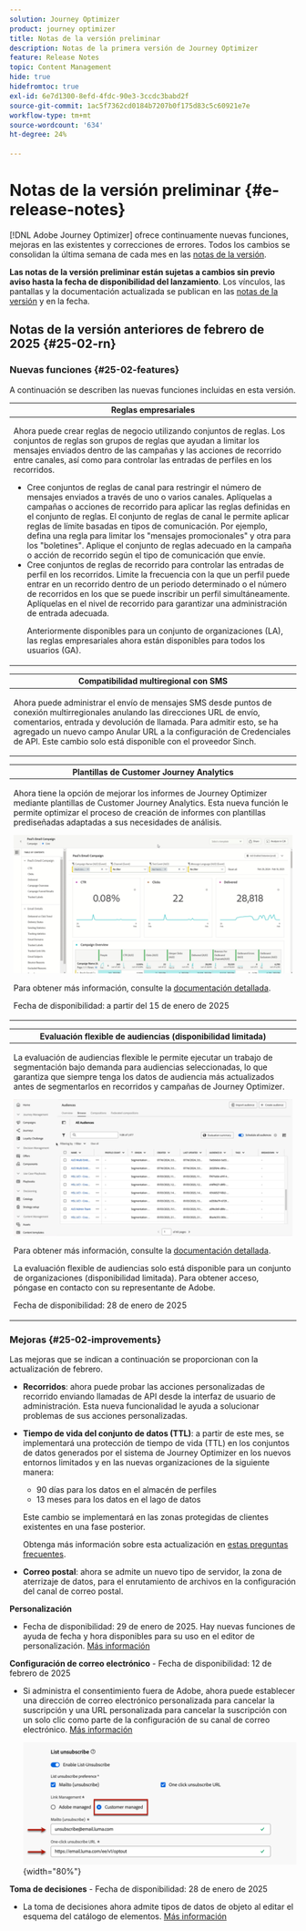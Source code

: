 ```yaml
---
solution: Journey Optimizer
product: journey optimizer
title: Notas de la versión preliminar
description: Notas de la primera versión de Journey Optimizer
feature: Release Notes
topic: Content Management
hide: true
hidefromtoc: true
exl-id: 6e7d1300-8efd-4fdc-90e3-3ccdc3babd2f
source-git-commit: 1ac5f7362cd0184b7207b0f175d83c5c60921e7e
workflow-type: tm+mt
source-wordcount: '634'
ht-degree: 24%

---
```


# Notas de la versión preliminar {#e-release-notes}

[!DNL Adobe Journey Optimizer] ofrece continuamente nuevas funciones, mejoras en las existentes y correcciones de errores. Todos los cambios se consolidan la última semana de cada mes en las [notas de la versión](release-notes.md).

**Las notas de la versión preliminar están sujetas a cambios sin previo aviso hasta la fecha de disponibilidad del lanzamiento**. Los vínculos, las pantallas y la documentación actualizada se publican en las [notas de la versión](release-notes.md) y en la fecha.

## Notas de la versión anteriores de febrero de 2025 {#25-02-rn}

### Nuevas funciones {#25-02-features}

A continuación se describen las nuevas funciones incluidas en esta versión.

<table>
<thead>
<tr>
<th><strong>Reglas empresariales</strong><br/></th>
</tr>
</thead>
<tbody>
<tr>
<td>
<p>Ahora puede crear reglas de negocio utilizando conjuntos de reglas. Los conjuntos de reglas son grupos de reglas que ayudan a limitar los mensajes enviados dentro de las campañas y las acciones de recorrido entre canales, así como para controlar las entradas de perfiles en los recorridos.<p>
<p><ul><li>Cree conjuntos de reglas de canal para restringir el número de mensajes enviados a través de uno o varios canales. Aplíquelas a campañas o acciones de recorrido para aplicar las reglas definidas en el conjunto de reglas. El conjunto de reglas de canal le permite aplicar reglas de límite basadas en tipos de comunicación. Por ejemplo, defina una regla para limitar los "mensajes promocionales" y otra para los "boletines". Aplique el conjunto de reglas adecuado en la campaña o acción de recorrido según el tipo de comunicación que envíe.</li>
<li> Cree conjuntos de reglas de recorrido para controlar las entradas de perfil en los recorridos. Limite la frecuencia con la que un perfil puede entrar en un recorrido dentro de un periodo determinado o el número de recorridos en los que se puede inscribir un perfil simultáneamente. Aplíquelas en el nivel de recorrido para garantizar una administración de entrada adecuada.</li></p>
<p>Anteriormente disponibles para un conjunto de organizaciones (LA), las reglas empresariales ahora están disponibles para todos los usuarios (GA).</p>
<!--p>For more information, refer to the <a href="../configuration/business-rules.md">detailed documentation</a>.</p-->
</td>
</tr>
</tbody>
</table>

<table>
<thead>
<tr>
<th><strong>Compatibilidad multiregional con SMS</strong><br/></th>
</tr>
</thead>
<tbody>
<tr>
<td>
<p>Ahora puede administrar el envío de mensajes SMS desde puntos de conexión multirregionales anulando las direcciones URL de envío, comentarios, entrada y devolución de llamada. Para admitir esto, se ha agregado un nuevo campo Anular URL a la configuración de Credenciales de API. Este cambio solo está disponible con el proveedor Sinch.</p>
<!--p>For more information, refer to the <a href="../configuration/business-rules.md">detailed documentation</a>.</p-->
</td>
</tr>
</tbody>
</table>


<table>
<thead>
<tr>
<th><strong>Plantillas de Customer Journey Analytics</strong><br/></th>
</tr>
</thead>
<tbody>
<tr>
<td>
<p>Ahora tiene la opción de mejorar los informes de Journey Optimizer mediante plantillas de Customer Journey Analytics. Esta nueva función le permite optimizar el proceso de creación de informes con plantillas prediseñadas adaptadas a sus necesidades de análisis.
</p>
<img src="assets/do-not-localize/cja-templates.gif">
<p>Para obtener más información, consulte la <a href="../reports/report-cja-manage.md#cja-template">documentación detallada</a>.</p>
<p>Fecha de disponibilidad: a partir del 15 de enero de 2025</p>
</tr>
</tbody>
</table>

<table>
<thead>
<tr>
<th><strong>Evaluación flexible de audiencias (disponibilidad limitada)</strong><br/></th>
</tr>
</thead>
<tbody>
<tr>
<td>
<p>La evaluación de audiencias flexible le permite ejecutar un trabajo de segmentación bajo demanda para audiencias seleccionadas, lo que garantiza que siempre tenga los datos de audiencia más actualizados antes de segmentarlos en recorridos y campañas de Journey Optimizer.</p>
<img src="assets/do-not-localize/flexible-audience.gif">
<p>Para obtener más información, consulte la <a href="../audience/about-audiences.md#flexible">documentación detallada</a>.</p>
<p> La evaluación flexible de audiencias solo está disponible para un conjunto de organizaciones (disponibilidad limitada). Para obtener acceso, póngase en contacto con su representante de Adobe.</p>
<p>Fecha de disponibilidad: 28 de enero de 2025</p>
</tr>
</tbody>
</table>


### Mejoras {#25-02-improvements}

Las mejoras que se indican a continuación se proporcionan con la actualización de febrero.

* **Recorridos**: ahora puede probar las acciones personalizadas de recorrido enviando llamadas de API desde la interfaz de usuario de administración. Esta nueva funcionalidad le ayuda a solucionar problemas de sus acciones personalizadas.

* **Tiempo de vida del conjunto de datos (TTL)**: a partir de este mes, se implementará una protección de tiempo de vida (TTL) en los conjuntos de datos generados por el sistema de Journey Optimizer en los nuevos entornos limitados y en las nuevas organizaciones de la siguiente manera:

   * 90 días para los datos en el almacén de perfiles
   * 13 meses para los datos en el lago de datos

  Este cambio se implementará en las zonas protegidas de clientes existentes en una fase posterior.

  Obtenga más información sobre esta actualización en [estas preguntas frecuentes](../data/datasets-ttl.md#frequently-asked-questions).

<!--* **Playbooks** - You can now create and publish your own Use Case Playbooks in Journey Optimizer.-->

* **Correo postal**: ahora se admite un nuevo tipo de servidor, la zona de aterrizaje de datos, para el enrutamiento de archivos en la configuración del canal de correo postal.

**Personalización**

<!--
* The personalization editor has been enhanced with new capabilities such as Auto-complete, Search, and filtering options. You can also show or hide deprecated attributes.-->

* Fecha de disponibilidad: 29 de enero de 2025. Hay nuevas funciones de ayuda de fecha y hora disponibles para su uso en el editor de personalización. [Más información](../personalization/functions/dates.md)

**Configuración de correo electrónico** - Fecha de disponibilidad: 12 de febrero de 2025

* Si administra el consentimiento fuera de Adobe, ahora puede establecer una dirección de correo electrónico personalizada para cancelar la suscripción y una URL personalizada para cancelar la suscripción con un solo clic como parte de la configuración de su canal de correo electrónico. [Más información](../email/list-unsubscribe.md#custom-managed)

  ![](../email/assets/surface-list-unsubscribe-custom.png){width="80%"}

**Toma de decisiones** - Fecha de disponibilidad: 28 de enero de 2025

* La toma de decisiones ahora admite tipos de datos de objeto al editar el esquema del catálogo de elementos. [Más información](../experience-decisioning/catalogs.md)